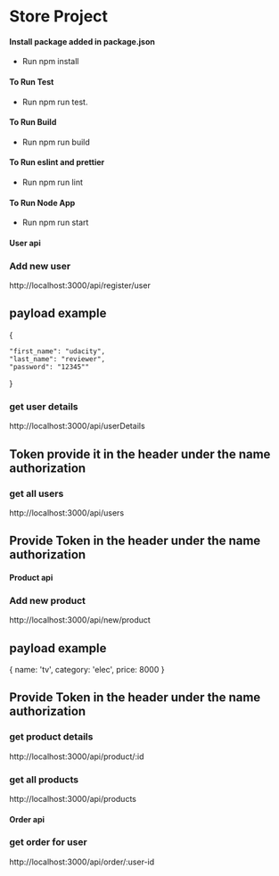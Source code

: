 # Store Project

#### Install package added in package.json

- Run npm install

#### To Run Test

- Run npm run test.

#### To Run Build

- Run npm run build

#### To Run eslint and prettier

- Run npm run lint

#### To Run Node App

- Run npm run start


#### User api

### Add new user
http://localhost:3000/api/register/user
## payload example
{

    "first_name": "udacity",
    "last_name": "reviewer",
    "password": "12345""
}

### get user details
http://localhost:3000/api/userDetails
## Token provide it in the header under the name authorization

### get all users
http://localhost:3000/api/users
## Provide Token in the header under the name authorization

#### Product api

### Add new product
http://localhost:3000/api/new/product
## payload example
{
    name: 'tv',
    category: 'elec',
    price: 8000
}

## Provide Token in the header under the name authorization

### get product details
http://localhost:3000/api/product/:id

### get all products
http://localhost:3000/api/products


#### Order api

### get order for user
http://localhost:3000/api/order/:user-id
